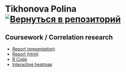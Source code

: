 # Tikhonova Polina    [![Вернуться в репозиторий](https://pollytikhonova.github.io/coursework/GitHub-Mark-32px.png "Вернуться в репозиторий")](https://github.com/PollyTikhonova/coursework/tree/master/data_analysis/correlation)
## Coursework / Correlation research

* [Report (presentation)](https://PollyTikhonova.github.io/coursework/data_analysis/correlation/Correlation.%20Report.slides.html)
* [Report (html)](https://PollyTikhonova.github.io/coursework/data_analysis/correlation/Correlation.%20Report.html)
* [R Code](https://PollyTikhonova.github.io/coursework/data_analysis/correlation/Correlations%20R%20code.html)
* [Interactive heatmap](https://PollyTikhonova.github.io/coursework/data_analysis/correlation/Correlations%20Interactive%20version%20сlassic.html)
